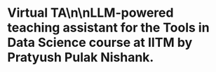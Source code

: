 # Virtual TA\n\nLLM-powered teaching assistant for the Tools in Data Science course at IITM by Pratyush Pulak Nishank.
